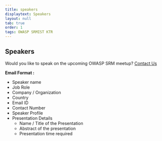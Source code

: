 ```yaml
---
title: speakers
displaytext: Speakers
layout: null
tab: true
order: 1
tags: OWASP SRMIST KTR
---
```


## Speakers

Would you like to speak on the upcoming OWASP SRM meetup? [Contact Us](mailto:shamunesh.selvam@owasp.org)

**Email Format :**

- Speaker name
- Job Role
- Company / Organization
- Country
- Email ID
- Contact Number
- Speaker Profile
- Presentation Details
    - Name / Title of the Presentation
    - Abstract of the presentation
    - Presentation time required
